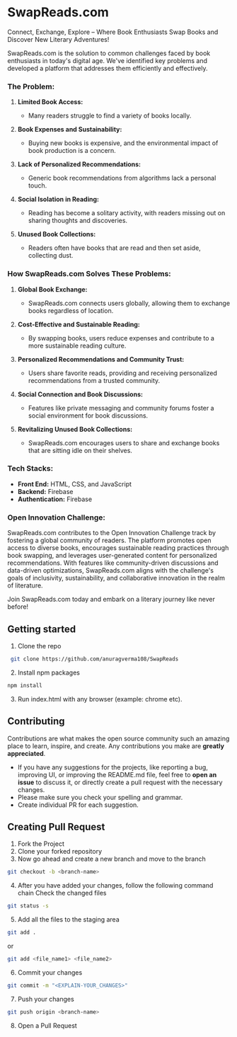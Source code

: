 # SwapReads.com

Connect, Exchange, Explore – Where Book Enthusiasts Swap Books and Discover New Literary Adventures!

SwapReads.com is the solution to common challenges faced by book enthusiasts in today's digital age. We've identified key problems and developed a platform that addresses them efficiently and effectively.




### **The Problem:**

1. **Limited Book Access:**
   - Many readers struggle to find a variety of books locally.

2. **Book Expenses and Sustainability:**
   - Buying new books is expensive, and the environmental impact of book production is a concern.

3. **Lack of Personalized Recommendations:**
   - Generic book recommendations from algorithms lack a personal touch.

4. **Social Isolation in Reading:**
   - Reading has become a solitary activity, with readers missing out on sharing thoughts and discoveries.

5. **Unused Book Collections:**
   - Readers often have books that are read and then set aside, collecting dust.

### **How SwapReads.com Solves These Problems:**

1. **Global Book Exchange:**
   - SwapReads.com connects users globally, allowing them to exchange books regardless of location.

2. **Cost-Effective and Sustainable Reading:**
   - By swapping books, users reduce expenses and contribute to a more sustainable reading culture.

3. **Personalized Recommendations and Community Trust:**
   - Users share favorite reads, providing and receiving personalized recommendations from a trusted community.

4. **Social Connection and Book Discussions:**
   - Features like private messaging and community forums foster a social environment for book discussions.

5. **Revitalizing Unused Book Collections:**
   - SwapReads.com encourages users to share and exchange books that are sitting idle on their shelves.


### **Tech Stacks:**
- **Front End:** HTML, CSS, and JavaScript
- **Backend:** Firebase
- **Authentication:** Firebase

### **Open Innovation Challenge:**

SwapReads.com contributes to the Open Innovation Challenge track by fostering a global community of readers. The platform promotes open access to diverse books, encourages sustainable reading practices through book swapping, and leverages user-generated content for personalized recommendations. With features like community-driven discussions and data-driven optimizations, SwapReads.com aligns with the challenge's goals of inclusivity, sustainability, and collaborative innovation in the realm of literature.

Join SwapReads.com today and embark on a literary journey like never before!

## **Getting started**
1. Clone the repo

```sh
 git clone https://github.com/anuragverma108/SwapReads
```

2. Install npm packages
```sh
npm install
```
3. Run index.html with any browser (example: chrome etc).

## Contributing

Contributions are what makes the open source community such an amazing place to learn, inspire, and create. Any contributions you make are **greatly appreciated**.

- If you have any suggestions for the projects, like reporting a bug, improving UI, or improving the README.md file, feel free to **open an issue** to discuss it, or directly create a pull request with the necessary changes.
- Please make sure you check your spelling and grammar.
- Create individual PR for each suggestion.

## Creating Pull Request
1. Fork the Project
2. Clone your forked repository
3. Now go ahead and create a new branch and move to the branch
```sh
git checkout -b <branch-name>
```
4. After you have added your changes, follow the following command chain
   Check the changed files
```sh
git status -s
```

5. Add all the files to the staging area
```sh
git add .
```
 or
```sh
git add <file_name1> <file_name2>
```
6. Commit your changes
```sh
git commit -m "<EXPLAIN-YOUR_CHANGES>"
```
7. Push your changes
```sh
git push origin <branch-name>
```
8. Open a Pull Request 

